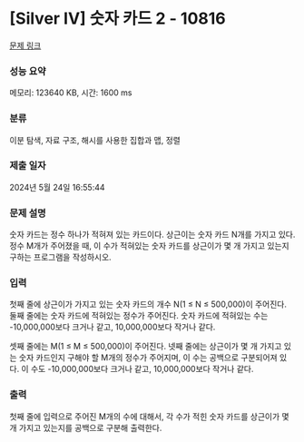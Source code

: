 # [Silver IV] 숫자 카드 2 - 10816 

[문제 링크](https://www.acmicpc.net/problem/10816) 

### 성능 요약

메모리: 123640 KB, 시간: 1600 ms

### 분류

이분 탐색, 자료 구조, 해시를 사용한 집합과 맵, 정렬

### 제출 일자

2024년 5월 24일 16:55:44

### 문제 설명

<p>숫자 카드는 정수 하나가 적혀져 있는 카드이다. 상근이는 숫자 카드 N개를 가지고 있다. 정수 M개가 주어졌을 때, 이 수가 적혀있는 숫자 카드를 상근이가 몇 개 가지고 있는지 구하는 프로그램을 작성하시오.</p>

### 입력 

 <p>첫째 줄에 상근이가 가지고 있는 숫자 카드의 개수 N(1 ≤ N ≤ 500,000)이 주어진다. 둘째 줄에는 숫자 카드에 적혀있는 정수가 주어진다. 숫자 카드에 적혀있는 수는 -10,000,000보다 크거나 같고, 10,000,000보다 작거나 같다.</p>

<p>셋째 줄에는 M(1 ≤ M ≤ 500,000)이 주어진다. 넷째 줄에는 상근이가 몇 개 가지고 있는 숫자 카드인지 구해야 할 M개의 정수가 주어지며, 이 수는 공백으로 구분되어져 있다. 이 수도 -10,000,000보다 크거나 같고, 10,000,000보다 작거나 같다.</p>

### 출력 

 <p>첫째 줄에 입력으로 주어진 M개의 수에 대해서, 각 수가 적힌 숫자 카드를 상근이가 몇 개 가지고 있는지를 공백으로 구분해 출력한다.</p>

